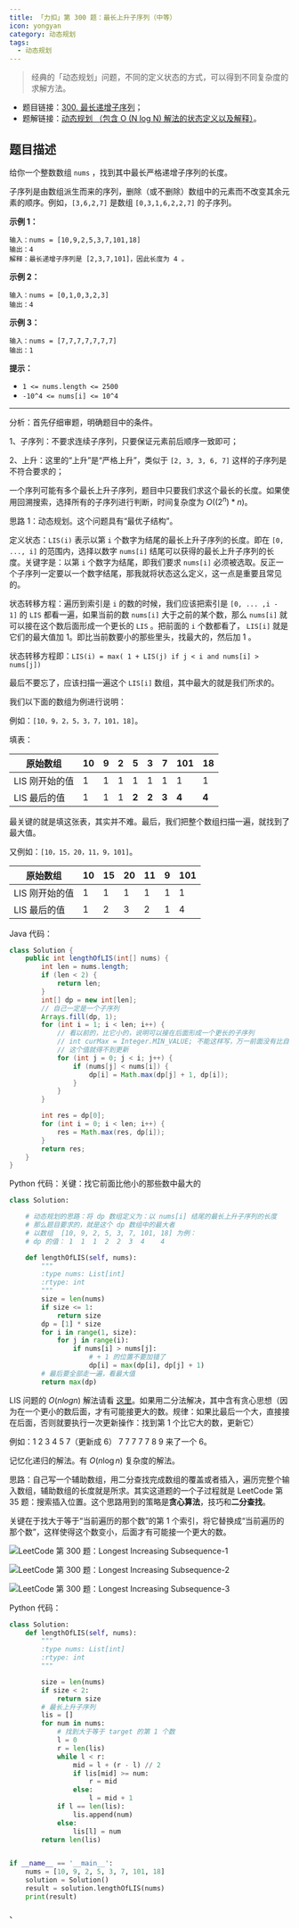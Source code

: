 ```yaml
---
title: 「力扣」第 300 题：最长上升子序列（中等）
icon: yongyan
category: 动态规划
tags:
  - 动态规划
---
```


> 经典的「动态规划」问题，不同的定义状态的方式，可以得到不同复杂度的求解方法。

- 题目链接：[300. 最长递增子序列](https://leetcode-cn.com/problems/combination-sum/)；
- 题解链接：[动态规划 （包含 O (N log N) 解法的状态定义以及解释）](https://leetcode-cn.com/problems/longest-increasing-subsequence/solution/dong-tai-gui-hua-er-fen-cha-zhao-tan-xin-suan-fa-p/)。

## 题目描述

给你一个整数数组 `nums` ，找到其中最长严格递增子序列的长度。

子序列是由数组派生而来的序列，删除（或不删除）数组中的元素而不改变其余元素的顺序。例如，`[3,6,2,7]` 是数组 `[0,3,1,6,2,2,7]` 的子序列。

**示例 1：**

```
输入：nums = [10,9,2,5,3,7,101,18]
输出：4
解释：最长递增子序列是 [2,3,7,101]，因此长度为 4 。
```

**示例 2：**

```
输入：nums = [0,1,0,3,2,3]
输出：4
```

**示例 3：**

```
输入：nums = [7,7,7,7,7,7,7]
输出：1
```

**提示：**

- `1 <= nums.length <= 2500`
- `-10^4 <= nums[i] <= 10^4`

---

分析：首先仔细审题，明确题目中的条件。

1、子序列：不要求连续子序列，只要保证元素前后顺序一致即可；

2、上升：这里的“上升”是“严格上升”，类似于 `[2, 3, 3, 6, 7]` 这样的子序列是不符合要求的；

一个序列可能有多个最长上升子序列，题目中只要我们求这个最长的长度。如果使用回溯搜索，选择所有的子序列进行判断，时间复杂度为 $O( (2^n) * n )$。

思路 1：动态规划。这个问题具有“最优子结构”。

定义状态：`LIS(i)` 表示以第 `i` 个数字为结尾的最长上升子序列的长度。即在 `[0, ..., i]` 的范围内，选择以数字 `nums[i]` 结尾可以获得的最长上升子序列的长度。关键字是：以第 `i` 个数字为结尾，即我们要求 `nums[i]` 必须被选取。反正一个子序列一定要以一个数字结尾，那我就将状态这么定义，这一点是重要且常见的。

状态转移方程：遍历到索引是 `i` 的数的时候，我们应该把索引是 `[0, ... ,i - 1]` 的 `LIS` 都看一遍，如果当前的数 `nums[i]` 大于之前的某个数，那么 `nums[i]` 就可以接在这个数后面形成一个更长的 `LIS` 。把前面的 `i` 个数都看了， `LIS[i]` 就是它们的最大值加 $1$。即比当前数要小的那些里头，找最大的，然后加 $1$ 。

状态转移方程即：`LIS(i) = max( 1 + LIS(j) if j < i and nums[i] > nums[j])`

最后不要忘了，应该扫描一遍这个 `LIS[i]` 数组，其中最大的就是我们所求的。

我们以下面的数组为例进行说明：

例如：`[10，9，2，5，3，7，101，18]`。

填表：

| 原始数组       | 10  | 9   | 2   | 5     | 3     | 7     | 101   | 18    |
| -------------- | --- | --- | --- | ----- | ----- | ----- | ----- | ----- |
| LIS 刚开始的值 | 1   | 1   | 1   | 1     | 1     | 1     | 1     | 1     |
| LIS 最后的值   | 1   | 1   | 1   | **2** | **2** | **3** | **4** | **4** |

最关键的就是填这张表，其实并不难。最后，我们把整个数组扫描一遍，就找到了最大值。

又例如：`[10，15，20，11，9，101]`。

| 原始数组       | 10  | 15  | 20  | 11  | 9   | 101 |
| -------------- | --- | --- | --- | --- | --- | --- |
| LIS 刚开始的值 | 1   | 1   | 1   | 1   | 1   | 1   |
| LIS 最后的值   | 1   | 2   | 3   | 2   | 1   | 4   |

Java 代码：

```java
class Solution {
    public int lengthOfLIS(int[] nums) {
        int len = nums.length;
        if (len < 2) {
            return len;
        }
        int[] dp = new int[len];
        // 自己一定是一个子序列
        Arrays.fill(dp, 1);
        for (int i = 1; i < len; i++) {
            // 看以前的，比它小的，说明可以接在后面形成一个更长的子序列
            // int curMax = Integer.MIN_VALUE; 不能这样写，万一前面没有比自己小的，
            // 这个值就得不到更新
            for (int j = 0; j < i; j++) {
                if (nums[j] < nums[i]) {
                    dp[i] = Math.max(dp[j] + 1, dp[i]);
                }
            }
        }

        int res = dp[0];
        for (int i = 0; i < len; i++) {
            res = Math.max(res, dp[i]);
        }
        return res;
    }
}
```

Python 代码：关键：找它前面比他小的那些数中最大的

```python
class Solution:

    # 动态规划的思路：将 dp 数组定义为：以 nums[i] 结尾的最长上升子序列的长度
    # 那么题目要求的，就是这个 dp 数组中的最大者
    # 以数组  [10, 9, 2, 5, 3, 7, 101, 18] 为例：
    # dp 的值： 1  1  1  2  2  3  4    4

    def lengthOfLIS(self, nums):
        """
        :type nums: List[int]
        :rtype: int
        """
        size = len(nums)
        if size <= 1:
            return size
        dp = [1] * size
        for i in range(1, size):
            for j in range(i):
                if nums[i] > nums[j]:
                    # + 1 的位置不要加错了
                    dp[i] = max(dp[i], dp[j] + 1)
        # 最后要全部走一遍，看最大值
        return max(dp)
```

LIS 问题的 $O(nlogn)$ 解法请看 [这里](https://liweiwei1419.github.io/leetcode-solution/leetcode-0300-longest-increasing-subsequence/)。如果用二分法解决，其中含有贪心思想（因为在一个更小的数后面，才有可能接更大的数。规律：如果比最后一个大，直接接在后面，否则就要执行一次更新操作：找到第 1 个比它大的数，更新它）

例如：1 2 3 4 5 7（更新成 6） 7 7 7 7 7 8 9 来了一个 6。

记忆化递归的解法。有 $O(n \log n)$ 复杂度的解法。

思路：自己写一个辅助数组，用二分查找完成数组的覆盖或者插入，遍历完整个输入数组，辅助数组的长度就是所求。其实这道题的一个子过程就是 LeetCode 第 35 题：搜索插入位置。这个思路用到的策略是**贪心算法**，技巧和**二分查找**。

关键在于找大于等于“当前遍历的那个数”的第 1 个索引，将它替换成“当前遍历的那个数”，这样使得这个数变小，后面才有可能接一个更大的数。

![LeetCode 第 300 题：Longest Increasing Subsequence-1](https://liweiwei1419.gitee.io/images/leetcode-solution/300-1.jpg)

![LeetCode 第 300 题：Longest Increasing Subsequence-2](https://liweiwei1419.gitee.io/images/leetcode-solution/300-2.jpg)

![LeetCode 第 300 题：Longest Increasing Subsequence-3](https://liweiwei1419.gitee.io/images/leetcode-solution/300-3.jpg)

Python 代码：

```python
class Solution:
    def lengthOfLIS(self, nums):
        """
        :type nums: List[int]
        :rtype: int
        """

        size = len(nums)
        if size < 2:
            return size
        # 最长上升子序列
        lis = []
        for num in nums:
            # 找到大于等于 target 的第 1 个数
            l = 0
            r = len(lis)
            while l < r:
                mid = l + (r - l) // 2
                if lis[mid] >= num:
                    r = mid
                else:
                    l = mid + 1
            if l == len(lis):
                lis.append(num)
            else:
                lis[l] = num
        return len(lis)


if __name__ == '__main__':
    nums = [10, 9, 2, 5, 3, 7, 101, 18]
    solution = Solution()
    result = solution.lengthOfLIS(nums)
    print(result)
```

、
